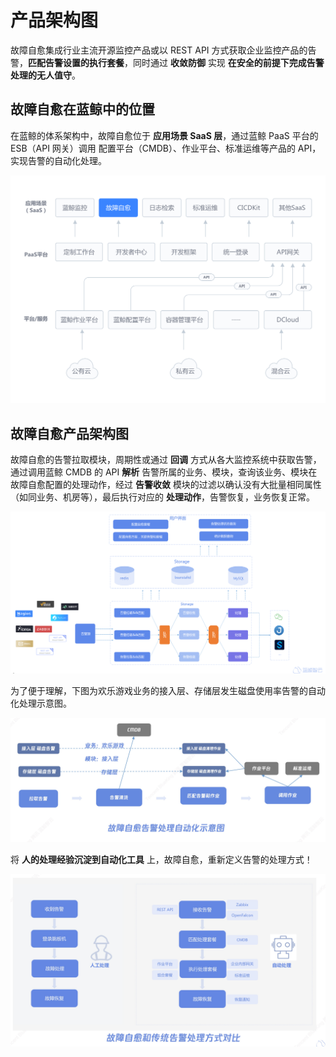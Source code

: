 # 产品架构图
故障自愈集成行业主流开源监控产品或以 REST API 方式获取企业监控产品的告警，**匹配告警设置的执行套餐**，同时通过 **收敛防御** 实现 **在安全的前提下完成告警处理的无人值守**。

## 故障自愈在蓝鲸中的位置

在蓝鲸的体系架构中，故障自愈位于 **应用场景 SaaS 层**，通过蓝鲸 PaaS 平台的 ESB（API 网关）调用 配置平台（CMDB）、作业平台、标准运维等产品的 API，实现告警的自动化处理。

![故障自愈在蓝鲸中的位置](media/%E6%95%85%E9%9A%9C%E8%87%AA%E6%84%88%E5%9C%A8%E8%93%9D%E9%B2%B8%E4%B8%AD%E7%9A%84%E4%BD%8D%E7%BD%AE.png)

## 故障自愈产品架构图

故障自愈的告警拉取模块，周期性或通过 **回调** 方式从各大监控系统中获取告警，通过调用蓝鲸 CMDB 的 API **解析** 告警所属的业务、模块，查询该业务、模块在故障自愈配置的处理动作，经过 **告警收敛** 模块的过滤以确认没有大批量相同属性（如同业务、机房等），最后执行对应的 **处理动作**，告警恢复，业务恢复正常。

![architecture](media/architecture-1.png)

为了便于理解，下图为欢乐游戏业务的接入层、存储层发生磁盘使用率告警的自动化处理示意图。

![-w1586](media/15681703490482.jpg)

将 **人的处理经验沉淀到自动化工具** 上，故障自愈，重新定义告警的处理方式！

![-w1480](media/15681705050315.jpg)

